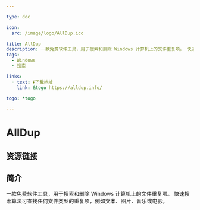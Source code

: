```yaml
---

type: doc

icon:
  src: /image/logo/AllDup.ico

title: AllDup
description: 一款免费软件工具，用于搜索和删除 Windows 计算机上的文件重复项。 快速搜索算法可查找任何文件类型的重复项，例如文本、图片、音乐或电影。
tags:
  - Windows
  - 搜索

links:
  - text: ⏬下载地址
    link: &togo https://alldup.info/

togo: *togo

---
```


<ShowLogo />

# AllDup

<ShowTags />

<ShowBreadcrumb />

## 资源链接

<ShowLinks />

## 简介

一款免费软件工具，用于搜索和删除 Windows 计算机上的文件重复项。 快速搜索算法可查找任何文件类型的重复项，例如文本、图片、音乐或电影。
